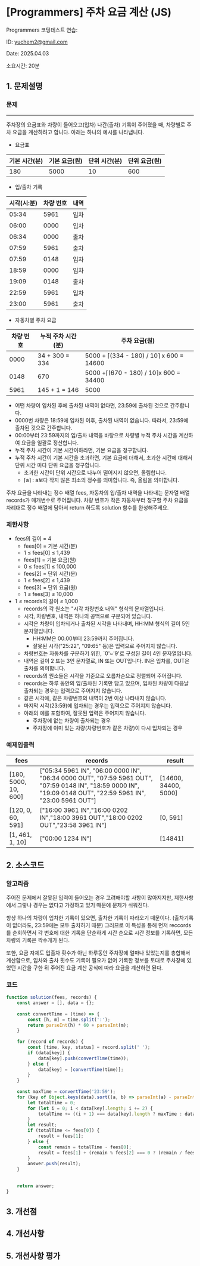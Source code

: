# [Programmers] 주차 요금 계산 (JS)
Programmers 코딩테스트 연습: 

ID: yuchem2@gmail.com

Date: 2025.04.03

소요시간: 20분

## 1. 문제설명

### 문제
---
주차장의 요금표와 차량이 들어오고(입차) 나간(출차) 기록이 주어졌을 때, 차량별로 주차 요금을 계산하려고 합니다. 아래는 하나의 예시를 나타냅니다.
+ 요금표

| 기본 시간(분) | 기본 요금(원) | 단위 시간(분) | 단위 요금(원) |
|----------|----------|----------|----------|
| 180      | 5000     | 10       | 600      |

+ 입/출차 기록

| 시각(시:분) | 차량 번호 | 내역 |
|---------|-------|----|
| 05:34   | 5961  | 입차 |
| 06:00   | 0000  | 입차 |
| 06:34   | 0000  | 출차 |
| 07:59   | 5961  | 출차 |
| 07:59   | 0148  | 입차 |
| 18:59   | 0000  | 입차 |
| 19:09   | 0148  | 출차 |
| 22:59   | 5961  | 입차 |
| 23:00   | 5961  | 출차 |

+ 자동차별 주차 요금

| 차량 번호 | 누적 주차 시간(분)    | 주차 요금(원)                                |
|-------|----------------|-----------------------------------------|
| 0000  | 34 + 300 = 334 | 5000 + ⌈(334 - 180) / 10⌉ x 600 = 14600 |
| 0148  | 670            | 5000 +⌈(670 - 180) / 10⌉x 600 = 34400   |
| 5961  | 145 + 1 = 146  | 5000                                    |


+ 어떤 차량이 입차된 후에 출차된 내역이 없다면, 23:59에 출차된 것으로 간주합니다.
+ 0000번 차량은 18:59에 입차된 이후, 출차된 내역이 없습니다. 따라서, 23:59에 출차된 것으로 간주합니다.
+ 00:00부터 23:59까지의 입/출차 내역을 바탕으로 차량별 누적 주차 시간을 계산하여 요금을 일괄로 정산합니다.
+ 누적 주차 시간이 기본 시간이하라면, 기본 요금을 청구합니다.
+ 누적 주차 시간이 기본 시간을 초과하면, 기본 요금에 더해서, 초과한 시간에 대해서 단위 시간 마다 단위 요금을 청구합니다.
  + 초과한 시간이 단위 시간으로 나누어 떨어지지 않으면, 올림합니다.
  + ⌈a⌉ : a보다 작지 않은 최소의 정수를 의미합니다. 즉, 올림을 의미합니다.

주차 요금을 나타내는 정수 배열 fees, 자동차의 입/출차 내역을 나타내는 문자열 배열 records가 매개변수로 주어집니다. 차량 번호가 작은 자동차부터 청구할 주차 요금을 차례대로 정수 배열에 담아서 return 하도록 solution 함수를 완성해주세요.

### 제한사항
+ fees의 길이 = 4
  + fees[0] = 기본 시간(분)
  + 1 ≤ fees[0] ≤ 1,439
  + fees[1] = 기본 요금(원)
  + 0 ≤ fees[1] ≤ 100,000
  + fees[2] = 단위 시간(분)
  + 1 ≤ fees[2] ≤ 1,439
  + fees[3] = 단위 요금(원)
  + 1 ≤ fees[3] ≤ 10,000
+ 1 ≤ records의 길이 ≤ 1,000
  + records의 각 원소는 "시각 차량번호 내역" 형식의 문자열입니다.
  + 시각, 차량번호, 내역은 하나의 공백으로 구분되어 있습니다.
  + 시각은 차량이 입차되거나 출차된 시각을 나타내며, HH:MM 형식의 길이 5인 문자열입니다.
    + HH:MM은 00:00부터 23:59까지 주어집니다.
    + 잘못된 시각("25:22", "09:65" 등)은 입력으로 주어지지 않습니다.
  + 차량번호는 자동차를 구분하기 위한, `0'~'9'로 구성된 길이 4인 문자열입니다.
  + 내역은 길이 2 또는 3인 문자열로, IN 또는 OUT입니다. IN은 입차를, OUT은 출차를 의미합니다.
  + records의 원소들은 시각을 기준으로 오름차순으로 정렬되어 주어집니다.
  + records는 하루 동안의 입/출차된 기록만 담고 있으며, 입차된 차량이 다음날 출차되는 경우는 입력으로 주어지지 않습니다.
  + 같은 시각에, 같은 차량번호의 내역이 2번 이상 나타내지 않습니다.
  + 마지막 시각(23:59)에 입차되는 경우는 입력으로 주어지지 않습니다.
  + 아래의 예를 포함하여, 잘못된 입력은 주어지지 않습니다.
    + 주차장에 없는 차량이 출차되는 경우
    + 주차장에 이미 있는 차량(차량번호가 같은 차량)이 다시 입차되는 경우

### 예제입출력
| fees                 | records                                                                                                                                                       | result                |
|----------------------|---------------------------------------------------------------------------------------------------------------------------------------------------------------|-----------------------|
| [180, 5000, 10, 600] | ["05:34 5961 IN", "06:00 0000 IN", "06:34 0000 OUT", "07:59 5961 OUT", "07:59 0148 IN", "18:59 0000 IN", "19:09 0148 OUT", "22:59 5961 IN", "23:00 5961 OUT"] | [14600, 34400, 5000]  |
| [120, 0, 60, 591]    | ["16:00 3961 IN","16:00 0202 IN","18:00 3961 OUT","18:00 0202 OUT","23:58 3961 IN"]                                                                           | [0, 591]              |
| [1, 461, 1, 10]      | ["00:00 1234 IN"]                                                                                                                                             | [14841]               |



## 2. 소스코드

### 알고리즘
주어진 문제에서 잘못된 입력이 들어오는 경우 고려해야할 사항이 많아지지만, 제한사항에서 그렇나 경우는 없다고 가정하고 있기 때문에 문제가 쉬워진다. 

항상 하나의 차량이 입차한 기록이 있으면, 출차한 기록이 따라오기 때문이다. (출차기록이 없더라도, 23:59에는 모두 출차하기 때문)
그러므로 이 특성을 통해 먼저 reccords를 순회하면서 각 번호에 대한 기록을 단순하게 시간 순으로 시간 정보를 기록하면, 모든 차량의 기록은 짝수개가 된다. 

또한, 요금 자체도 입출차 횟수가 아닌 하루동안 주차장에 얼마나 있었는지를 총합해서 계산함으로, 입차와 출차 횟수도 기록이 필요가 없어 기록한 정보를 토대로 주차장에 있었던 시간을 구한 뒤 주어진 요금 계산 공식에 따라 요금을 계산하면 된다.

### 코드
```javascript
function solution(fees, records) {
    const answer = [], data = {};
    
    const convertTime = (time) => {
        const [h, m] = time.split(':');
        return parseInt(h) * 60 + parseInt(m);
    }
    
    for (record of records) {
        const [time, key, status] = record.split(' ');
        if (data[key]) {
            data[key].push(convertTime(time));
        } else {
            data[key] = [convertTime(time)];
        }
    }
    
    const maxTime = convertTime('23:59');
    for (key of Object.keys(data).sort((a, b) => parseInt(a) - parseInt(b))) {
        let totalTime = 0;
        for (let i = 0; i < data[key].length; i += 2) {
            totalTime += ((i + 1) === data[key].length ? maxTime : data[key][i+1]) - data[key][i];
        }
        let result;
        if (totalTime <= fees[0]) {
            result = fees[1];
        } else {
            const remain = totalTime - fees[0];
            result = fees[1] + (remain % fees[2] === 0 ? (remain / fees[2]) : (Math.trunc(remain / fees[2]) + 1)) * fees[3];
        }
        answer.push(result);
    }
    
    
    return answer;
}
```
## 3. 개선점

## 4. 개선사항

## 5. 개선사항 평가
